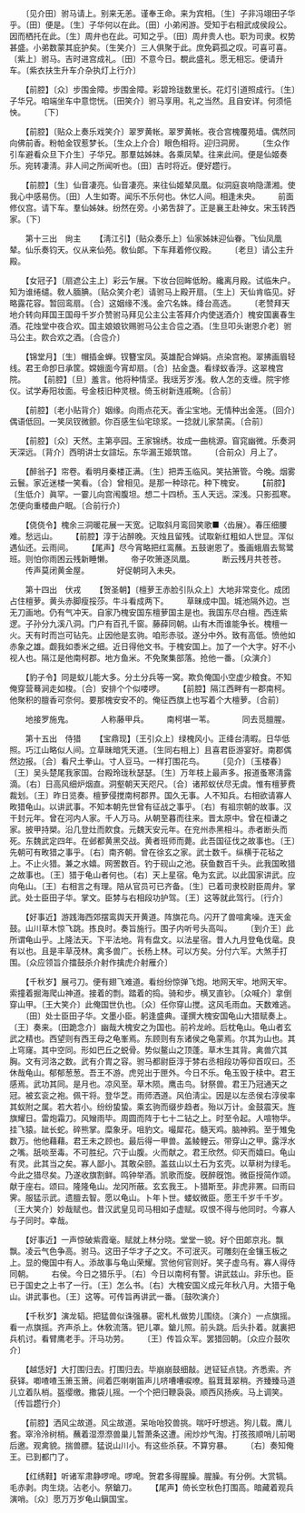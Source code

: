 <!-- { "loadSidebar": true } -->
　　〔见介田〕驸马请上。别来无恙。谨奉王命。来为宾相。〔生〕子非冯翊田子华乎。〔田〕便是。〔生〕子华何以在此。〔田〕小弟闲游。受知于右相武成侯段公。因而栖托在此。〔生〕周弁也在此。可知之乎。〔田〕周弁贵人也。职为司隶。权势甚盛。小弟数蒙其庇护矣。〔生笑介〕三人俱聚于此。庶免羁孤之叹。可喜可喜。〔紫上〕驸马。吉时进宫成礼。〔田〕不意今日。覩此盛礼。愿无相忘。便请升车。〔紫衣扶生升车介杂执灯上行介〕 

　　【前腔】〔众〕步围金障。步围金障。彩碧玲珑数里长。花灯引道照成行。〔生〕子华兄。咱端坐车中意惚恍。〔田笑介〕驸马享用。礼之当然。且自安详。何须悒怏。 
　　〔下〕 

　　【前腔】〔贴众上奏乐戏笑介〕翠罗黄帐。翠罗黄帐。夜合宫槐覆苑墙。偶然同向佛前香。粉帕金钗惹梦长。〔生众上介合〕眼色相将。迎归洞房。 
　　〔生众作引车避看众旦下介生〕子华兄。那羣姑姊妹。各乘凤辇。往来此间。便是仙姬奏乐。宛转凄淸。非人间之所闻听也。〔田〕吉时将近。便好趱行。 

　　【前腔】〔生〕仙音凄亮。仙音凄亮。来往仙姬辇凤凰。似洞庭哀响隐潇湘。使我心中感易伤。〔田〕人生如寄。闻乐不乐何也。休忆人间。相逢未央。 
　　前面修仪宫。请下车。羣仙姊妹。纷然在旁。小弟吿辞了。正是襄王赴神女。宋玉转西家。〔下〕 

　　第十三出　尙主 
　　【淸江引】〔贴众奏乐上〕仙家姊妹迎仙眷。飞仙凤凰辇。仙乐奏钧天。仪从来仙苑。敎仙郞。下车拜着修仪殿。 
　　〔老旦〕请公主升殿。 

　　【女冠子】〔扇遮公主上〕彩云乍展。下妆台回眸低盼。纔离月殿。试临朱户。知为谁绻缱。敎人腼腆。〔贴众笑介老〕请驸马上殿开扇。〔生上〕天仙肯临见。好略露花容。暂回鸾扇。〔合〕这姻缘不浅。金穴名姝。绛台高选。 
　　〔老赞拜天地介转向拜国王国母千岁介赞驸马拜见公主公主答拜介内使送酒介〕槐安国裏春生酒。花烛堂中夜合欢。国主娘娘钦赐驸马公主合卺之酒。〔生旦叩头谢恩介老〕驸马公主。飮合欢之酒。〔合卺介〕 

　　【锦堂月】〔生〕帽插金蝉。钗簪宝凤。英雄配合婵娟。点染宫袍。翠拂画眉轻线。君王命卽日承筐。嫦娥面今宵却扇。〔合〕拈金盏。看绿蚁香浮。这翠槐宫院。 
　　【前腔】〔旦〕羞言。他将种情坚。我瑶芳岁浅。敎人怎的支缠。院宇修仪。试学寿阳妆面。号金枝旧种灵根。倚玉树新连戚畹。〔合前〕 

　　【前腔】〔老小贴背介〕姻缘。向雨点花天。香尘宝地。无情种出金莲。〔回介〕偶语低回。一笑凤钗微颤。你百感生仙宅琼浆。一捻就儿家禁脔。〔合前〕 

　　【前腔】〔众〕天然。主第亭园。王家锦绣。妆成一曲桃源。窅窕幽微。乐奏洞天深远。〔背介〕西明讲士女諠坛。东华漏王姬筑馆。 
　　〔合前众〕月上了。 

　　【醉翁子】帘卷。看明月秦楼正满。〔生〕把弄玉临风。笑拈箫管。今晚。烟雾云鬟。家近迷楼一笑看。〔合〕曾相见。是那一种琼花。种下槐安。 
　　【前腔】〔生低介〕眞罕。一霎儿向宫闱腹坦。想二十四桥。玉人天远。深浅。只影孤寒。怎便向重楼曲户眠。〔合前行介〕 

　　【侥侥令】槐余三洞暖花展一天宽。记取斜月鸾回笑歌■〈齿展〉。春压细腰难。愁远山。 
　　【前腔】淳于沾醉晚。灭烛且留残。试取新红粗如人世显。浑似遇仙还。云雨间。 
　　【尾声】尽今宵略把红鸾蘸。五鼓谢恩了。蚤画蛾眉去鸳鹭班。则怕你雨困云残新睡懒。 
　　帝子吹箫逐凤凰。　　　　断云残月共苍苍。 
　　传声莫闭黄金屋。　　　　好促朝珂入未央。 

　　第十四出　伏戎 
　　【贺圣朝】〔檀萝王赤脸引队众上〕大地非常变化。成团占住檀萝。黄头赤脚瘦挼莎。牛斗看成两下。 
　　草昧成中国。城池隔外边。岂无刀画地。仍有气冲天。自家乃槐安国东檀萝国主是也。我国东尽白檀。西连紫逻。子孙分九溪八洞。门户有百孔千窗。藤薛同朝。山有木而谁能争长。槐檀一火。天有时而岂可钻先。止因他是玄驹。咱形赤驳。遂分中外。致有高低。愤他如赤象之雄。觑我如黍米之细。近日得他文书。于槐安国上。加了一个大字。好不小视人也。隔江是他南柯郡。地方鱼米。不免聚集部落。抢他一番。〔众演介〕 

　　【豹子令】同是蚁儿能大多。分土分兵等一窝。欺负俺国小空虚少粮食。不知俺穿营蓦涧走如梭。〔合〕安排个个似喽啰。 
　　【前腔】隔江西畔有一郡南柯。他聚积的膻香可奈何。要那槐安安不的。俺征西旗上也写着个大檀萝。〔合前〕 

　　地接罗施鬼。　　　　人称藤甲兵。 
　　南柯堪一苇。　　　　同去觅膻腥。 

　　第十五出　侍猎 
　　【宝鼎现】〔王引众上〕绿槐风小。正绛台淸暇。日华低照。巧江山略似人间。立草昧暗凭天道。〔生同右相上〕且喜君臣游宴好。南郡偶然边报。〔合〕看尺土拳山。寸人豆马。一样打围花鸟。 
　　〔见介〕〔玉楼春〕〔王〕吴头楚尾我家国。台殿玲珑秋瑟瑟。〔生〕万年枝上最声多。报道蚤寒淸露滴。〔右〕日高风细炉烟直。洞壑朝天天咫尺。〔合〕诸邦蚁伏尽无虞。惟有檀萝费裁划。〔王〕昨日览奏。檀萝侵搅南柯郡界。国久无事。人不知兵。右相欲请寡人畋猎龟山。以讲武事。不知本朝先世曾有征战之事乎。〔右〕有祖宗朝的故事。汉干封元年。曾在河内人家。千人万马。从朝至暮而往来。晋太原中。曾在桓谦之家。披甲持槊。沿几登灶而飮食。元魏天安元年。在兖州赤黑相斗。赤者断头而死。东魏武定四年。在邺都黄黑交战。黄者班师而薨。此吾国征伐之故事也。〔王〕先朝可有畋猎之事乎。〔右〕南齐朝。曾在徐玄之家。武士数千。纵横于花毡之上。不止火猎。兼之水嬉。网罟数百。钓于砚山之池。获鱼数百千头。此我国畋猎之故事也。〔王〕猎于龟山者何也。〔右〕天上星宿。龟为玄武。以此国家讲武。应向龟山。〔王〕右相言之有理。陪从官员可已齐备。〔生〕已着司隶校尉臣周弁。掌武。处士臣田子华。掌文。臣棼与右相段功护驾。〔王〕这等就此驾行。〔行介〕 

　　【好事近】游践海西郊摆鸾舆天开黄道。阵旗花鸟。闪开了兽喧禽噪。连天金鼓。山川草木惊飞跳。拣良时。奏旨施行。围子内听号头高叫。 
　　〔到介王〕此所谓龟山乎。上隆法天。下平法地。背有盘文。以法星宿。昔人九月登龟伐鼋。良有以也。且是丰草茂林。禽多兽广。长杨上林。可以方矣。分付六军。大煞手打围。〔众应领旨介擂鼓杀介射作擒虎介射雁介〕 

　　【千秋岁】展弓刀。便有翅飞难道。看纷纷惊弹飞炮。地网天牢。地网天牢。索撞着掘海爬山神道。接着的剽。踏着的捣。骑和步。横叉直钞。〔众喊介〕拿倒穿山甲。〔王大笑介〕此俺国世仇也。〔众〕任你穿山搅。这风毛雨血。天数难逃。 
　　〔田〕处士臣田子华。文墨小臣。躬逢盛典。谨撰大槐安国龟山大猎赋奏上。〔王〕奏来。〔田跪念介〕幽哉大槐安之为国也。前衿龙岭。后枕龟山。龟山者玄武之精也。西望则有西王母之龟峯焉。东顾则有东诸侯之龟蒙焉。尔其为山也。其上穹窿。其中空同。形如巴丘之蜕骨。势似鳌山之顶蓬。草木生其背。禽兽穴其胸。文有河洛之数。武有介胄之容。驸马都尉臣淳于棼右丞相段功等仰首叹曰。丕休哉龟山。郁郁葱葱。吾王不游。虎兕出于匣外。今日不乐。龟玉毁于椟中。君王感焉。武功其同。是月也。凉风至。草木陨。鹰击鸟。豺祭兽。君王乃冠通天之冠。被玄衮之袍。佩干将。登华芝。雨师洒道。风伯淸尘。因是以左丞侯右淳侯率其蚁附之属。若大若小。纷纷蛰蛰。乘玄驹而缀步趋者。殆以万计。金鼓震天。旌旗耀日。雷炮霜刀。风矰雨毕。周圆而阵于七十二钻之上。时至令起。人喧物华。挂飞猿。跐长蛇。碎熊掌。糜象牙。咀豹文。嘬犀花。髓天鸡。脑神鸦。至于雉兔数万。他他藉藉。君王未之顾也。最后得一甲兽。盖鲮鲤云。带穿山之甲。露浮水之嘴。舐啖至毒。不可胜纪。穴于山腹。火而献之。君王欣然。仰天而嬉曰。龟山有灵。此其当之矣。寡人鄙小。其敢朵颐。盖兹山以土石为玄壳。以草树为绿毛。今此之猎尽矣。乃遂收旗割鲜。鸣钟举酒。凯歌而旋。旣醉旣饱。微臣授简作颂。献于座右。颂曰。隆隆龟山。龙冈所蔽。玄玄我王。卜猎斯至。非虎非罴。曰雨曰霁。服猛示武。遗膻去智。愿以龟山。卜年卜世。蝼蚁微臣。愿王千岁千千岁。〔王大笑介〕妙哉赋也。昔汉武皇见司马相如子虚赋。叹恨不得与他同时。今寡人与子同时。幸哉。 

　　【好事近】一声惊破紫霞毫。赋就上林分晓。堂堂一貌。好个田郞京兆。飘飘。凌云气色争高。驸马。这田子华才子之文。不可泯灭。可雕刻在金镶玉板之上。显的俺国中有人。添故事与龟山荣耀。赏他何官则好。笑子虚乌有。寡人得侍同朝。 
　　右侯。今日之猎乐乎。〔右〕今日以南柯有警。讲武兹山。非乐也。臣已于国史之上书了一行。〔王〕怎么书。〔右〕大槐安国义成元年秋八月。大猎于龟山。讲武事也。〔王〕这等。可传旨再讲武一番。〔鼓吹演介〕 

　　【千秋岁】演龙韬。把猛兽似诛强暴。密札札做势儿围绕。〔演介〕一点旗摇。看一点旗摇。齐声杀上。休敎流落。钯儿罩。鎗儿照。前头跳。后头扑着。就裏把兵机讨。看臂鹰老手。汗马功劳。 
　　〔王〕传旨众军。罢猎回朝。〔众应介鼓吹介〕 

　　【越恁好】大打围归去。打围归去。毕崩崩鼓细敲。迸钲钲点铙。齐悉索。齐获铎。喞喳喳玉箫玉箫。间着匹喇喇笛声儿哜嘈嘈唳嘹。翦茸茸翠稍。齐臻臻马道儿立着队梢。盔缨缴。撒袋儿摇。一个个把归鞭袅袅。顺西风扬疾。马上调笑。〔传旨趱行介〕 

　　【前腔】洒风尘故道。风尘故道。呆咍咍狡兽挑。喘吁吁想逃。狗儿载。鹰儿套。窣泠泠树梢。蘸着湿漈漈兽巢儿暂萧条这遭。闹炒炒气淘。打孩孩顺哨儿前喝后邀。观禽貌。揣兽膘。猛说山川小。有这些杀获。不算穷暴。 
　　〔右〕奏知俺王。已到都门了。 

　　【红绣鞋】听诸军肃静啰唣。啰唣。贺君多得腥臊。腥臊。有分例。大赏犒。毛赤剥。肉生烧。沾老小。祭鎗刀。 
　　【尾声】倚长空秋色打围高。暗藏着观兵演哨。〔众〕愿万万岁龟山鎭国宝。 
